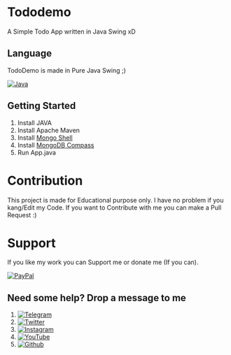 # Tododemo
A Simple Todo App written in Java Swing xD

## Language
  TodoDemo is made in Pure Java Swing ;)
  
  [![Java](https://img.shields.io/badge/Java-ED8B00?style=for-the-badge&logo=java&logoColor=white)]()

## Getting Started
1) Install JAVA
2) Install Apache Maven
3) Install [Mongo Shell](https://downloads.mongodb.com/compass/mongosh-1.0.5-x64.msi)
3) Install [MongoDB Compass](https://downloads.mongodb.com/compass/mongodb-compass-1.28.4-win32-x64.zip)
4) Run App.java


# Contribution
This project is made for Educational purpose only. I have no problem if you kang/Edit my Code. If you want to Contribute with me you can make a Pull Request :)

# Support
If you like my work you can Support me or donate me (If you can).

[![PayPal](https://img.shields.io/badge/PayPal-00457C?style=for-the-badge&logo=paypal&logoColor=white])](https://paypal.me/surinderkumar1492?locale.x=en_GB)

## Need some help? Drop a message to me 
1) [![Telegram](https://img.shields.io/badge/Telegram-2CA5E0?style=for-the-badge&logo=telegram&logoColor=white)](https://t.me/aryan1403)
2) [![Twitter](https://img.shields.io/badge/Twitter-1DA1F2?style=for-the-badge&logo=twitter&logoColor=white)](https://twitter.com/Aaryan14032006)
3) [![Instagram](https://img.shields.io/badge/Instagram-E4405F?style=for-the-badge&logo=instagram&logoColor=white)](https://www.instagram.com/aaryan14032006/)
4) [![YouTube](https://img.shields.io/badge/YouTube-FF0000?style=for-the-badge&logo=youtube&logoColor=white)](https://www.youtube.com/channel/UC1lFgnNb6sDbahGxmHBT7jQ)
5) [![Github](https://img.shields.io/badge/GitHub-100000?style=for-the-badge&logo=github&logoColor=white)](https://github.com/aryan1403)







